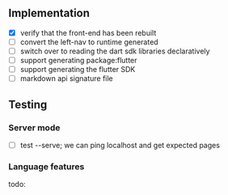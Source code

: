 
## Implementation

- [x] verify that the front-end has been rebuilt
- [ ] convert the left-nav to runtime generated
- [ ] switch over to reading the dart sdk libraries declaratively
- [ ] support generating package:flutter
- [ ] support generating the flutter SDK
- [ ] markdown api signature file

## Testing

### Server mode

- [ ] test --serve; we can ping localhost and get expected pages

### Language features

todo:
